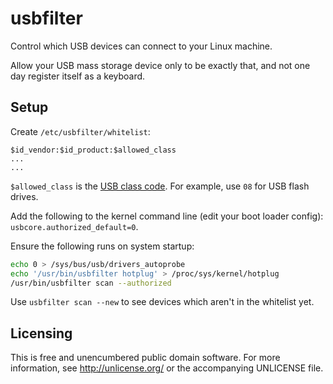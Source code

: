 # usbfilter

Control which USB devices can connect to your Linux machine.

Allow your USB mass storage device only to be exactly that, and not one
day register itself as a keyboard.

## Setup

Create `/etc/usbfilter/whitelist`:

```
$id_vendor:$id_product:$allowed_class
...
...
```

`$allowed_class` is the [USB class code][USB class code]. For example,
use `08` for USB flash drives.

Add the following to the kernel command line (edit your boot loader
config): `usbcore.authorized_default=0`.

Ensure the following runs on system startup:

```sh
echo 0 > /sys/bus/usb/drivers_autoprobe
echo '/usr/bin/usbfilter hotplug' > /proc/sys/kernel/hotplug
/usr/bin/usbfilter scan --authorized
```

Use `usbfilter scan --new` to see devices which aren't in the whitelist
yet.

## Licensing

This is free and unencumbered public domain software. For more
information, see http://unlicense.org/ or the accompanying UNLICENSE file.

[USB class code]: http://www.usb.org/developers/defined_class
